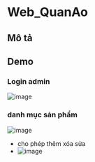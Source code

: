# Web_QuanAo

## Mô tả



## Demo
### Login admin
![image](https://github.com/phuccoder2000/Web_QuanAo/assets/62839458/b40341a6-49ff-4563-a313-d8255f177e00)
### danh mục sản phẩm
![image](https://github.com/phuccoder2000/Web_QuanAo/assets/62839458/687c1e13-7813-4823-8e73-03b44cfb843e)
- cho phép thêm xóa sửa
- ![image](https://github.com/phuccoder2000/Web_QuanAo/assets/62839458/d82eec79-7361-434a-be45-3f0ae56622f9)




